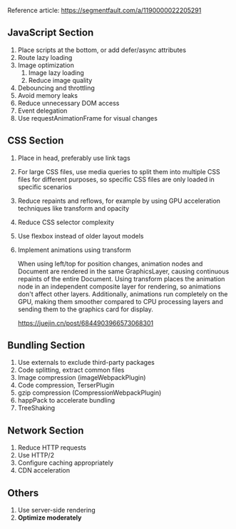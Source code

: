 Reference article: https://segmentfault.com/a/1190000022205291

## JavaScript Section

1. Place scripts at the bottom, or add defer/async attributes
2. Route lazy loading
3. Image optimization
   1. Image lazy loading
   2. Reduce image quality
4. Debouncing and throttling
5. Avoid memory leaks
6. Reduce unnecessary DOM access
7. Event delegation
8. Use requestAnimationFrame for visual changes

## CSS Section

1. Place in head, preferably use link tags

2. For large CSS files, use media queries to split them into multiple CSS files for different purposes, so specific CSS files are only loaded in specific scenarios

3. Reduce repaints and reflows, for example by using GPU acceleration techniques like transform and opacity

4. Reduce CSS selector complexity

5. Use flexbox instead of older layout models

6. Implement animations using transform

   When using left/top for position changes, animation nodes and Document are rendered in the same GraphicsLayer, causing continuous repaints of the entire Document. Using transform places the animation node in an independent composite layer for rendering, so animations don't affect other layers. Additionally, animations run completely on the GPU, making them smoother compared to CPU processing layers and sending them to the graphics card for display.

   https://juejin.cn/post/6844903966573068301

## Bundling Section

1. Use externals to exclude third-party packages
2. Code splitting, extract common files
3. Image compression (imageWebpackPlugin)
4. Code compression, TerserPlugin
5. gzip compression (CompressionWebpackPlugin)
6. happPack to accelerate bundling
7. TreeShaking

## Network Section

1. Reduce HTTP requests
2. Use HTTP/2
3. Configure caching appropriately
4. CDN acceleration

## Others

1. Use server-side rendering
2. **Optimize moderately**